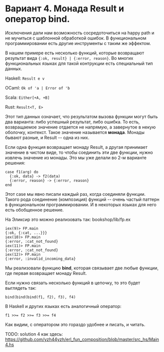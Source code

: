 # Вариант 4. Монада Result и оператор bind.

Исключения дали нам возможность сосредоточиться на happy path и не мучиться с шаблонной обработкой ошибок. В функциональном программировании есть другие инструменты с таким же эффектом.

В нашем примере есть несколько функций, которые возвращают результат вида `{:ok, result} | {:error, reason}`. Во многих функциональных языках для такой контрукции есть специальный тип данных. 

Haskell: ` Result e v `

OCaml: ` Ok of 'a | Error of 'b `

Scala: ` Either[+A, +B] `

Rust: ` Result<T, E> `

Этот тип данных означает, что результатом вызова функции могут быть два варианта: либо успешный результат, либо ошибка. То есть, возвращаемое значение отдается не напрямую, а завернутое в некую оболочку, контекст. Такое значение называется **монада**. Монады бывают разные, и Result -- одна из них. 

Если одна функция возвращает монаду Result, а другая принимает значение в чистом виде, то чтобы соединить эти две функции, нужно извлечь значение из монады. Это мы уже делали во 2-м варианте решения:

```
case f1(arg) do
  {:ok, data} -> f2(data)
  {:error, reason} -> {:error, reason}
end
```

Этот case мы явно писали каждый раз, когда соединяли функции. Такого рода соединение (композиция) функций -- очень частый паттерн в функциональном программировании. И в некоторых языках для него есть обобщенное решение. 

На Эликсир это можно реализовать так: bookshop/lib/fp.ex

```
iex(9)> FP.main
{:ok, {:cat, ...}}}
iex(10)> FP.main
{:error, :cat_not_found}
iex(11)> FP.main
{:error, :cat_not_found}
iex(12)> FP.main
{:error, :invalid_incoming_data}
```

Мы реализовали функцию **bind**, которая связывает две любые функции, где первая возвращает монаду Result. 

Если нужно связать несколько функций в цепочку, то это будет выглядеть так:

```
bind(bind(bind(f1, f2), f3), f4)
```

В Haskell и других языках есть аналогичный оператор:

```
f1 >>= f2 >>= f3 >>= f4
```

Как видим, с оператором это гораздо удобнее и писать, и читать.


TODO: solution 4 как здесь:
https://github.com/yzh44yzh/erl_fun_composition/blob/master/src_hs/Main4.hs


